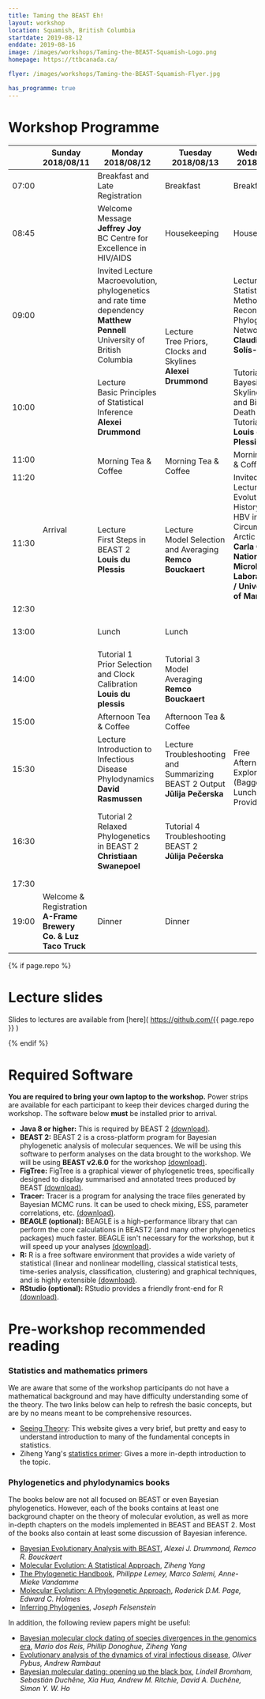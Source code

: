 ```yaml
---
title: Taming the BEAST Eh!
layout: workshop
location: Squamish, British Columbia
startdate: 2019-08-12
enddate: 2019-08-16
image: /images/workshops/Taming-the-BEAST-Squamish-Logo.png
homepage: https://ttbcanada.ca/

flyer: /images/workshops/Taming-the-BEAST-Squamish-Flyer.jpg

has_programme: true
---
```


# Workshop Programme

<table>
<thead>

<tr>
<th></th>
<th> Sunday <br> 2018/08/11 </th>
<th> Monday <br> 2018/08/12</th>
<th> Tuesday <br> 2018/08/13 </th>
<th> Wednesday <br> 2018/08/14 </th>
<th> Thursday <br> 2018/08/15 </th>
<th> Friday <br> 2018/08/16 </th>
</tr>

</thead>

<tbody>

<tr>
<td> 07:00 </td>
<td rowspan="14"> Arrival </td>
<td class="food"> Breakfast and Late Registration </td>
<td class="food"> Breakfast </td>
<td class="food"> Breakfast </td>
<td class="food"> Breakfast </td>
<td class="food"> Breakfast </td>
</tr>

<tr>
<td> 08:45 </td>
<td> Welcome Message<br>
<b>Jeffrey Joy</b> <br>
BC Centre for Excellence in HIV/AIDS </td>
<td> Housekeeping </td>
<td> Housekeeping </td>
<td> Housekeeping </td>
<td> Housekeeping </td>
</tr>

<tr>
<td> 09:00 </td>
<td class="intvited-lecture"> Invited Lecture <br>
Macroevolution, phylogenetics and rate time dependency<br>
<b>Matthew Pennell</b><br>
University of British Columbia</td>
<td rowspan="2" class="lecture"> Lecture <br>
Tree Priors, Clocks and Skylines <br>
<b> Alexei Drummond </b> </td>
<td class="lecture"> Lecture <br>
Statistical Methods to Reconstruct Phylogenetic Networks<br>
<b> Claudia Solís-Lemus</b> </td>
<td class="lecture"> Lecture <br>
Divergence Time Dating and the Fossilized Birth-Death Model <br>
<b> Joëlle Barido-Sottani</b> </td>
<td class="lecture"> Lecture <br>
Species Trees with StarBeast2 <br>
<b> Huw Ogilvie </b> </td>
</tr>

<tr>
<td> 10:00 </td>
<td class="lecture"> Lecture <br>
Basic Principles of Statistical Inference <br>
<b> Alexei Drummond </b> </td>
<!-- <td> </td> -->
<td class="tutorial"> Tutorial 5 <br>
Bayesian Skyline Plot and Birth-Death Skyline Tutorial <br>
<b> Louis du Plessis </b> </td>
<td class="tutorial"> Tutorial 6 <br>
Fossilized Birth-Death Model <br>
<b> Joëlle Barido-Sottani </b> </td>
<td> Tutorial 9 <br>
Calibrating Species Trees <br>
<b> Huw Ogilvie </b> </td>
</tr>

<tr>
<td> 11:00 </td>
<td rowspan="2" class="food"> Morning Tea &amp; Coffee </td>
<td rowspan="2" class="food"> Morning Tea &amp; Coffee </td>
<td class="food"> Morning Tea &amp; Coffee </td>
<td rowspan="2" class="food"> Morning Tea &amp; Coffee </td>
<td rowspan="2" class="food"> Morning Tea &amp; Coffee </td>
</tr>

<tr>
<td> 11:20 </td>
<td rowspan="2" class="invited-lecture">
Invited Lecture <br>
Evolutionary History of HBV in the Circumpolar Arctic <br>
<b> Carla Oslowy <br>
National Microbiology Laboratory <br>
/ University of Manitoba </b>
</td>
</tr>

<tr>
<td> 11:30 </td>
<td rowspan="2" class="lecture"> Lecture <br>
First Steps in BEAST 2 <br>
<b> Louis du Plessis </b> </td>
<td rowspan="2" class="lecture"> Lecture <br>
Model Selection and Averaging <br>
<b> Remco Bouckaert </b> </td>
<td rowspan="2" class="lecture"> Lecture <br>
Structured Coalescent Approximations <br>
<b> David Rasmussen </b> </td>
<td rowspan="2" class="invited-lecture"> Invited Lecture <br>
Phylogenetic inferences for Big Data <br>
<b> Claudia Solís-Lemus <br>
Emory University </b> </td>
</tr>

<tr>
<td> 12:30 </td>
<td rowspan="8"> Free Afternoon for Exploring <br>
(Bagged Lunch Provided) </td>
</tr>

<tr>
<td> 13:00 </td>
<td class="food"> Lunch </td>
<td class="food"> Lunch </td>
<td class="food"> Lunch <br>
<b> Quest University </b> </td>
<td class="food"> Lunch <br>
<b> Quest University </b> </td>
</tr>

<tr>
<td> 14:00 </td>
<td class="tutorial"> Tutorial 1 <br>
Prior Selection and Clock Calibration <br>
<b> Louis du plessis </b> </td>
<td class="tutorial"> Tutorial 3 <br>
Model Averaging <br>
<b> Remco Bouckaert </b> </td>
<td class="tutorial"> Tutorial 7 <br>
Phylogeography in BEAST 2 <br>
<b> Remco Bouckaert </b> </td>
<td> Troubleshooting Personal Projects and Closing Remarks </td>
</tr>

<tr>
<td> 15:00 </td>
<td class="food"> Afternoon Tea &amp; Coffee </td>
<td class="food"> Afternoon Tea &amp; Coffee </td>
<td class="food"> Afternoon Tea &amp; Coffee </td>
<td class="food"> Afternoon Tea &amp; Coffee </td>
</tr>

<tr>
<td> 15:30 </td>
<td class="lecture"> Lecture <br>
Introduction to Infectious Disease Phylodynamics <br>
<b> David Rasmussen </b> </td>
<td class="lecture"> Lecture <br>
Troubleshooting and Summarizing BEAST 2 Output <br>
<b> Jūlija Pečerska </b> </td>
<td class="lecture"> Lecture <br>
Advanced Birth-Death Models <br>
<b> Jūlija Pečerska </b> </td>
<td rowspan="4"> Departure </td>
</tr>

<tr>
<td> 16:30 </td>
<td class="tutorial"> Tutorial 2 <br>
Relaxed Phylogenetics in BEAST 2 <br>
<b> Christiaan Swanepoel </b> </td>
<td class="tutorial"> Tutorial 4 <br>
Troubleshooting BEAST 2 <br>
<b> Jūlija Pečerska </b> </td>
<td class="tutorial"> Tutorial 8 <br>
Population Structure using the Multitype Birth-Death Model <br>
<b> Jūlija Pečerska </b> </td>
</tr>

<tr>
<td> 17:30 </td>
<td></td>
<td></td>
<td></td>
</tr>

<tr>
<td> 19:00 </td>
<td class="food"> Welcome &amp; Registration <br>
<b> A-Frame Brewery Co. &amp; Luz Taco Truck </b> </td>
<td class="food"> Dinner </td>
<td class="food"> Dinner </td>
<td class="food"> Dinner <br>
<b> Howe Sound Brewery </b> </td>
</tr>

</tbody>
</table>

{% if page.repo %}

# Lecture slides

Slides to lectures are available from [here]( https://github.com/{{ page.repo }} )

{% endif %}


# Required Software

**You are required to bring your own laptop to the workshop.** Power strips are available for each participant to keep their devices charged during the workshop. The software below **must** be installed prior to arrival. 

- **Java 8 or higher:** This is required by BEAST 2 [(download)](http://java.com/download).
- **BEAST 2:** BEAST 2 is a cross-platform program for Bayesian phylogenetic analysis of molecular sequences. We will be using this software to perform analyses on the data brought to the workshop. We will be using **BEAST v2.6.0** for the workshop [(download)](http://beast2.org/).
- **FigTree:** FigTree is a graphical viewer of phylogenetic trees, specifically designed to display summarised and annotated trees produced by BEAST [(download)](http://beast.community/figtree).
- **Tracer:** Tracer is a program for analysing the trace files generated by Bayesian MCMC runs. It can be used to check mixing, ESS, parameter correlations, etc. [(download)](http://beast.community/tracer).
- **BEAGLE (optional):** BEAGLE is a high-performance library that can perform the core calculations in BEAST2 (and many other phylogenetics packages) much faster. BEAGLE isn't necessary for the workshop, but it will speed up your analyses [(download)](https://github.com/beagle-dev/beagle-lib).
- **R:** R is a free software environment that provides a wide variety of statistical (linear and nonlinear modelling, classical statistical tests, time-series analysis, classification, clustering) and graphical techniques, and is highly extensible [(download)](https://www.r-project.org/).
- **RStudio (optional):** RStudio provides a friendly front-end for R [(download)](https://www.rstudio.com/).


# Pre-workshop recommended reading


### Statistics and mathematics primers

We are aware that some of the workshop participants do not have a mathematical background and may have difficulty understanding some of the theory. The two links below can help to refresh the basic concepts, but are by no means meant to be comprehensive resources.

- [Seeing Theory](http://students.brown.edu/seeing-theory/index.html): This website gives a very brief, but pretty and easy to understand introduction to many of the fundamental concepts in statistics. 
- Ziheng Yang's [statistics primer](http://abacus.gene.ucl.ac.uk/PPS/PrimerProbabilityStatistics.pdf): Gives a more in-depth introduction to the topic.

### Phylogenetics and phylodynamics books

The books below are not all focused on BEAST or even Bayesian phylogenetics. However, each of the books contains at least one background chapter on the theory of molecular evolution, as well as more in-depth chapters on the models implemented in BEAST and BEAST 2. Most of the books also contain at least some discussion of Bayesian inference.

- [Bayesian Evolutionary Analysis with BEAST](https://www.beast2.org/book/), _Alexei J. Drummond, Remco R. Bouckaert_
- [Molecular Evolution: A Statistical Approach](http://abacus.gene.ucl.ac.uk/MESA/), _Ziheng Yang_
- [The Phylogenetic Handbook](http://www.cambridge.org/catalogue/catalogue.asp?isbn=9780521877107), _Philippe Lemey, Marco Salemi, Anne-Mieke Vandamme_
- [Molecular Evolution: A Phylogenetic Approach](http://eu.wiley.com/WileyCDA/WileyTitle/productCd-0865428891.html), _Roderick D.M. Page, Edward C. Holmes_
- [Inferring Phylogenies](https://www.amazon.co.uk/Inferring-Phylogenies-Joseph-Felsenstein/dp/0878931775), _Joseph Felsenstein_

In addition, the following review papers might be useful:

- [Bayesian molecular clock dating of species divergences in the genomics era](https://www.nature.com/articles/nrg.2015.8), _Mario dos Reis, Phillip Donoghue, Ziheng Yang_
- [Evolutionary analysis of the dynamics of viral infectious disease](https://www.nature.com/articles/nrg2583), _Oliver Pybus, Andrew Rambaut_
- [Bayesian molecular dating: opening up the black box](https://onlinelibrary.wiley.com/doi/abs/10.1111/brv.12390), _Lindell Bromham, Sebastián Duchêne, Xia Hua, Andrew M. Ritchie, David A. Duchêne, Simon Y. W. Ho_
